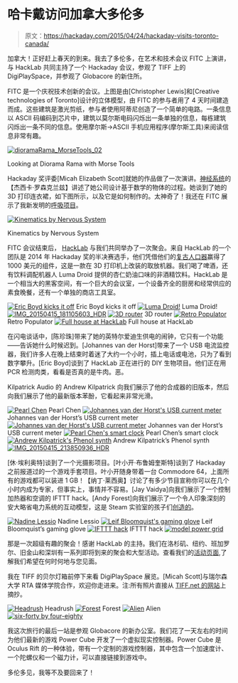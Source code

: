 # 哈卡戴访问加拿大多伦多

> 原文：<https://hackaday.com/2015/04/24/hackaday-visits-toronto-canada/>

加拿大！正好赶上春天的到来。我去了多伦多，在艺术和技术会议 FITC 上演讲，与 HackLab 共同主持了一个 Hackaday 会议，参观了 TIFF 上的 DigiPlaySpace，并参观了 Globacore 的新住所。

FITC 是一个庆祝技术创新的会议。上图是由[Christopher Lewis]和[Creative technologies of Toronto]设计的立体模型，由 FITC 的参与者用了 4 天时间建造而成。这些建筑是激光剪纸，参与者使用阿蒂尼创造了一个简单的电路。一条信息以 ASCII 码编码到芯片中，建筑以莫尔斯电码闪烁出一条单独的信息，每栋建筑闪烁出一条不同的信息。使用摩尔斯->ASCII 手机应用程序(摩尔斯工具)来阅读信息非常有趣。

[![dioramaRama_MorseTools_02](img/803f7a8561327f4f238c4206f21c5923.png)](https://hackaday.com/wp-content/uploads/2015/04/dioramarama_morsetools_02.jpg)

Looking at Diorama Rama with Morse Tools

Hackaday 奖评委[Micah Elizabeth Scott]就她的作品做了一次演讲。[神经系统](http://n-e-r-v-o-u-s.com/)的【杰西卡·罗森克兰兹】讲述了她公司设计基于数学的物体的过程。她谈到了她的 3D 打印连衣裙，如下图所示，以及它是如何制作的。太神奇了！我还在 FITC 展示了我新发明的[呼吸项目](https://hackaday.io/project/5114-breathe)。

[![Kinematics by Nervous System](img/0c455909a709944be18988d345ccd98c.png)](https://hackaday.com/wp-content/uploads/2015/04/i.jpg)

Kinematics by Nervous System

FITC 会议结束后， [HackLab](https://hacklab.to/) 与我们共同举办了一次聚会。来自 HackLab 的一个团队是 2014 年 Hackaday 奖的半决赛选手，他们凭借他们的[复古人口器](https://hackaday.io/project/1605-retro-populator)赢得了 1000 美元的组件，这是一款在 3D 打印机上改装的取放机器。我们喝了啤酒，还有饮料调配机器人 Luma Droid 提供的杏仁奶油口味的非酒精饮料。HackLab 是一个相当大的黑客空间，有一个巨大的会议室，一个设备齐全的厨房和经常供应的素食晚餐，还有一个单独的商店工具室。

 [![Eric Boyd kicks it off](img/56ed08879699b4adb179037b6b93fc40.png "IMG_20150415_201536305")](https://hackaday.com/img_20150415_201536305/) Eric Boyd kicks it off [![Luma Droid!](img/c931660de4a9bb09d737b90d571f79b6.png "IMG_20150415_181233126_HDR")](https://hackaday.com/img_20150415_181233126_hdr/) Luma Droid! [![IMG_20150415_181105603_HDR](img/423b878c6a069d9b479234867ecd1765.png "IMG_20150415_181105603_HDR")](https://hackaday.com/img_20150415_181105603_hdr/)  [![3D router](img/9af381a0f71ec1c2ad5d840887563c06.png "IMG_20150415_181046904_HDR")](https://hackaday.com/img_20150415_181046904_hdr-2/) 3D router [![Retro Populator](img/b6d67c2bc97d7050f3681a4abcae4901.png "IMG_20150415_180655340_HDR")](https://hackaday.com/img_20150415_180655340_hdr-2/) Retro Populator [![Full house at HackLab](img/10afd24981885326e93de12068d5111d.png "1180109-W1024")](https://hackaday.com/1180109-w1024/) Full house at HackLab

在闪电谈话中，[陈珍珠]带来了她的英特尔爱迪生供电的闹钟，它只有一个功能——告诉她什么时候迟到。[Johannes van der Horst]带来了一个 USB 电流监控器，我们许多人在晚上结束时着迷了大约一个小时，插上电话或电池，只为了看到数字攀升。[Eric Boyd]谈到了 HackLab 正在进行的 DIY 生物项目。他们正在用 PCR 检测肉类，看看是否真的是牛肉。恶。

Kilpatrick Audio 的 Andrew Kilpatrick 向我们展示了他的合成器的旧版本，然后向我们展示了他的最新版本苯酚，它看起来非常光滑。

 [![Pearl Chen](img/08d1f24c65cc0fed054b6db87f454424.png "pearl chen")](https://hackaday.com/pearl-chen/) Pearl Chen [![Johannes van der Horst's USB current meter](img/50176cb1b27d57662d78e952228a00bc.png "IMG_20150415_220305752_HDR")](https://hackaday.com/img_20150415_220305752_hdr/) Johannes van der Horst’s USB current meter [![Johannes van der Horst's USB current meter](img/0d6fddbef1c4c7d8c156f9af98d67a7d.png "IMG_20150415_220329260_HDR")](https://hackaday.com/img_20150415_220329260_hdr/) Johannes van der Horst’s USB current meter [![Pearl Chen's smart clock](img/ee1dc1e96d56368739b61355a803d0f1.png "IMG_20150415_233955539_HDR")](https://hackaday.com/img_20150415_233955539_hdr-2/) Pearl Chen’s smart clock [![Andrew Kilpatrick's Phenol synth](img/62ff0191ac98f22f1ccd080d4a6208cf.png "IMG_20150415_213433228_HDR")](https://hackaday.com/img_20150415_213433228_hdr/) Andrew Kilpatrick’s Phenol synth [![IMG_20150415_213850936_HDR](img/d90119b49d9ce8c7bc53c50124d85519.png "IMG_20150415_213850936_HDR")](https://hackaday.com/img_20150415_213850936_hdr/) 

[休·埃利奥特]谈到了一个光摄影项目。[叶小开·布鲁姆奎斯特]谈到了 Hackaday 之前报道过的一个游戏手套项目。叶小开随身带着一台 Commodore 64，上面所有的游戏都可以装进 1 GB！【纳丁·莱西奥】讨论了有多少节目宣称你可以在几个小时内成为专家，但事实上，事情并不容易。[Jay Vaidya]向我们展示了一个控制加热器和空调的 IFTTT hack。[Andy Forest]向我们展示了一个令人印象深刻的安大略省电力系统的互动模型，这是 Steam 实验室的孩子们[创造的](http://steamlabs.ca/2015/03/ontario-power-system-education/)。

 [![Nadine Lessio](img/0c46ae8037b33d72b36c8320fa6af3f9.png "Nadine Lessio")](https://hackaday.com/nadine-lessio/) Nadine Lessio [![Leif Bloomquist's gaming glove](img/5b898b3fa957e948af31089884cea7f5.png "IMG_20150415_234251917_HDR")](https://hackaday.com/img_20150415_234251917_hdr/) Leif Bloomquist’s gaming glove [![IFTTT hack](img/6f0671d42a726ff4e1ecd5a79fce5d50.png "IMG_20150415_212124589_HDR")](https://hackaday.com/img_20150415_212124589_hdr/) IFTTT hack [![model power grid](img/9ea610d27f35e32182778ad0695b8496.png "model power grid")](https://hackaday.com/model-power-grid/) 

那是一次超级有趣的聚会！感谢 HackLab 的主持。我们在洛杉矶、纽约、班加罗尔、旧金山和深圳有一系列即将到来的聚会和大型活动。查看我们的[活动页面](https://hackaday.io/events),了解我们希望在何时何地与您见面。

我在 TIFF 的贝尔灯箱前停下来看 DigiPlaySpace 展览。[Micah Scott]与瑞尔森大学 RTA 媒体学院合作，欢迎你走进来。注:所有照片直接从 [TIFF.net 的网站](http://www.tiff.net/kids-family/digiplayspace15/digiplayspace-1)上摘抄。

 [![Headrush](img/96b6495b2d93dc8d8a98e18ea50c5858.png "headrush")](https://hackaday.com/headrush/) Headrush [![Forest](img/f983139b58b2dec568fc0d57fd64471e.png "forest")](https://hackaday.com/forest/) Forest [![Alien](img/a66756ad76a9eb9c77893acfe2c8bec6.png "alien")](https://hackaday.com/alien-2/) Alien [![six-forty by four-eighty](img/f36a311d50db454dc27ed4e729d792b8.png "six-forty by four-eighty")](https://hackaday.com/six-forty-by-four-eighty/) 

我这次旅行的最后一站是参观 Globacore 的新办公室。我们花了一天左右的时间为他们最新的游戏 Power Cube 开发了一个虚拟现实控制器。Power Cube 是 Oculus Rift 的一种体验，带有一个定制的游戏控制器，其中包含一个加速度计、一个陀螺仪和一个磁力计，可以直接链接到游戏中。

多伦多见，我等不及要回来了！